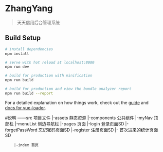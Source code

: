 # ZhangYang

> 天天信用后台管理系统

## Build Setup

``` bash
# install dependencies
npm install

# serve with hot reload at localhost:8080
npm run dev

# build for production with minification
npm run build

# build for production and view the bundle analyzer report
npm run build --report
```

For a detailed explanation on how things work, check out the [guide](http://vuejs-templates.github.io/webpack/) and [docs for vue-loader](http://vuejs.github.io/vue-loader).

#说明
——src 项目文件
	|-assets 静态资源
	|-components  公共组件
		|-myNav 顶部栏
		|-menuList 侧边导航栏
	|-pages  页面
		|-login 登录页面SD
		|-forgetPassWord 忘记密码页面SD
		|-register 注册页面SD
		|- 首次进来的统计页面SD
		
		|-index 首页
		
 
